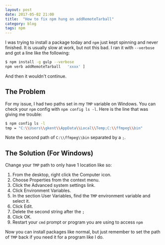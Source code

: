 ```yaml
---
layout: post
date: 2017-05-02 21:00
title:  "How to fix npm hung on addRemoteTarball"
category: blog
tags: npm
---
```

I was trying to install a package today and `npm` just kept spinning and never finished. It is usually slow at work, but not this bad. I ran it with `--verbose` and got a line like the following:

```bash
$ npm install -g gulp --verbose
npm verb addRemoteTarball   'xxxx' ]
```

And then it wouldn't continue.

The Problem
------------
For my issue, I had two paths set in my `TMP` variable on Windows. You can check your `npm` config with `npm config ls -l`. Here is the line that was giving me trouble:

```bash
$ npm config ls -l
tmp = "C:\\Users\\gkent\\AppData\\Local\\Temp;C:\\ffmpeg\\bin"
```
Note the second path of `C:\\ffmpeg\\bin` separated by a `;`.

The Solution (For Windows)
------------
Change your `TMP` path to only have 1 location like so:
 1. From the desktop, right click the Computer icon. 
 2. Choose Properties from the context menu. 
 3. Click the Advanced system settings link.
 4. Click Environment Variables. 
 5. In the section User Variables, find the `TMP` environment variable and select it. 
 6. Click Edit. 
 7. Delete the second string after the `;`
 8. Click OK. 
 9. Restart your `cmd` prompt or program you are using to access `npm`
 
Now you can install packages like normal, but just remember to set the path of `TMP` back if you need it for a program like I do.